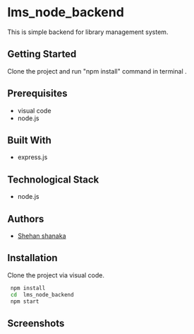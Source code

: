 # lms_node_backend

This is simple  backend for library management system.

## Getting Started

Clone the project and run "npm install" command in terminal .

## Prerequisites

+ visual code
+ node.js


## Built With

+ express.js

## Technological Stack

- node.js
## Authors

- [Shehan shanaka](https://github.com/shehancshanaka)

  
## Installation

Clone the project via visual code.

```bash
 npm install 
 cd  lms_node_backend
 npm start
```
    
## Screenshots
